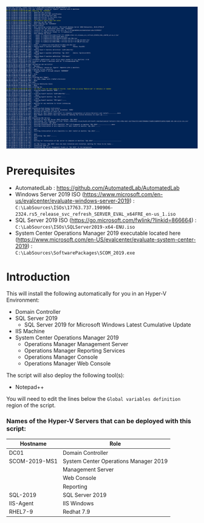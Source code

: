 ![SCOM 2019 Automated Lab](/media/git-guidance/automated-lab-scom-2019.png)

# Prerequisites
 - AutomatedLab : https://github.com/AutomatedLab/AutomatedLab
 - Windows Server 2019 ISO (https://www.microsoft.com/en-us/evalcenter/evaluate-windows-server-2019) : \
   `C:\LabSources\ISOs\17763.737.190906-2324.rs5_release_svc_refresh_SERVER_EVAL_x64FRE_en-us_1.iso`
 - SQL Server 2019 ISO (https://go.microsoft.com/fwlink/?linkid=866664) : \
   `C:\LabSources\ISOs\SQLServer2019-x64-ENU.iso`
 - System Center Operations Manager 2019 executable located here (https://www.microsoft.com/en-US/evalcenter/evaluate-system-center-2019) : \
   `C:\LabSources\SoftwarePackages\SCOM_2019.exe`

# Introduction
This will install the following automatically for you in an Hyper-V Environment:
 - Domain Controller
 - SQL Server 2019
   - SQL Server 2019 for Microsoft Windows Latest Cumulative Update
 - IIS Machine
 - System Center Operations Manager 2019
   - Operations Manager Management Server
   - Operations Manager Reporting Services
   - Operations Manager Console
   - Operations Manager Web Console

The script will also deploy the following tool(s):
 - Notepad++

You will need to edit the lines below the `Global variables definition` region of the script.

### Names of the Hyper-V Servers that can be deployed with this script:
Hostname | Role
------------ | -------------
DC01 | Domain Controller
SCOM-2019-MS1 | System Center Operations Manager 2019
&nbsp; | Management Server
&nbsp; | Web Console
&nbsp; | Reporting
SQL-2019 | SQL Server 2019
IIS-Agent | IIS Windows
RHEL7-9 | Redhat 7.9
